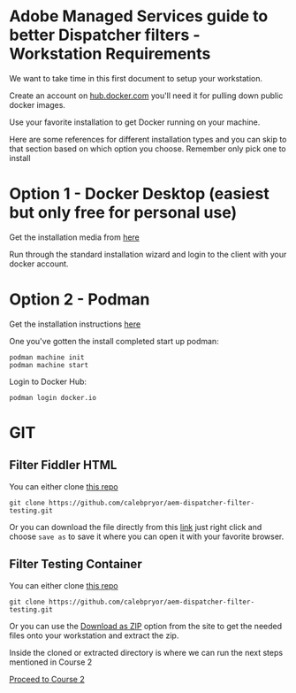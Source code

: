 # Adobe Managed Services guide to better Dispatcher filters - Workstation Requirements

We want to take time in this first document to setup your workstation.

Create an account on [hub.docker.com](https://hub.docker.com/signup) you'll need it for pulling down public docker images.

Use your favorite installation to get Docker running on your machine.

Here are some references for different installation types and you can skip to that section based on which option you choose.  Remember only pick one to install

# Option 1 - Docker Desktop (easiest but only free for personal use)

Get the installation media from [here](https://www.docker.com/products/docker-desktop/)

Run through the standard installation wizard and login to the client with your docker account.

# Option 2 - Podman

Get the installation instructions [here](https://podman.io/docs/installation)

One you've gotten the install completed start up podman:

```
podman machine init
podman machine start
```

Login to Docker Hub:

```
podman login docker.io
```

# GIT

## Filter Fiddler HTML

You can either clone [this repo](https://github.com/calebpryor/aem-dispatcher-filter-testing)

```
git clone https://github.com/calebpryor/aem-dispatcher-filter-testing.git
```

Or you can download the file directly from this [link](https://raw.githubusercontent.com/calebpryor/aem-dispatcher-filter-fiddler/main/dispatcher-filter-fiddler.html) just right click and choose `save as` to save it where you can open it with your favorite browser.


## Filter Testing Container

You can either clone [this repo](https://github.com/calebpryor/aem-dispatcher-filter-testing)

```
git clone https://github.com/calebpryor/aem-dispatcher-filter-testing.git
```

Or you can use the [Download as ZIP](https://github.com/calebpryor/aem-dispatcher-filter-testing/archive/refs/heads/master.zip) option from the site to get the needed files onto your workstation and extract the zip.

Inside the cloned or extracted directory is where we can run the next steps mentioned in Course 2

[ Proceed to Course 2 ](../course2/)
